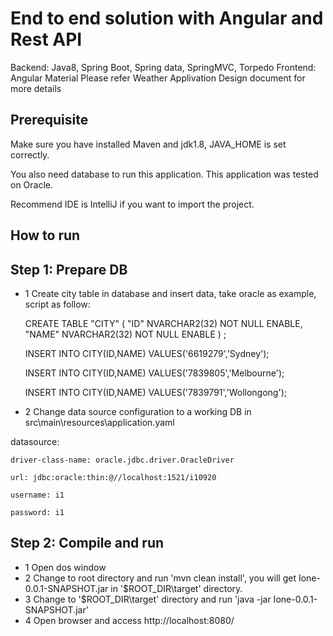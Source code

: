 # End to end solution with Angular and Rest API
Backend: Java8, Spring Boot, Spring data, SpringMVC, Torpedo 
Frontend: Angular Material
Please refer Weather Applivation Design document for more details

Prerequisite
---------------
Make sure you have installed Maven and jdk1.8,  JAVA_HOME is set correctly.

You also need database to run this application. This application was tested on Oracle.

Recommend IDE is IntelliJ if you want to import the project.

How to run
---------------
Step 1: Prepare DB
---------------

- 1 Create city table in database and insert data, take oracle as example, script as follow:

    CREATE TABLE  "CITY"   (	"ID" NVARCHAR2(32) NOT NULL ENABLE,  	"NAME" NVARCHAR2(32) NOT NULL ENABLE  ) ;

    INSERT INTO  CITY(ID,NAME) VALUES('6619279','Sydney');
    
    INSERT INTO  CITY(ID,NAME) VALUES('7839805','Melbourne');
    
    INSERT INTO  CITY(ID,NAME) VALUES('7839791','Wollongong');

- 2 Change data source configuration to a working DB in src\main\resources\application.yaml

 datasource:
 
    driver-class-name: oracle.jdbc.driver.OracleDriver

    url: jdbc:oracle:thin:@//localhost:1521/i10920
    
    username: i1
    
    password: i1

Step 2: Compile and run
---------------
  - 1 Open dos window
  - 2 Change to root directory and run 'mvn clean install', you will get Ione-0.0.1-SNAPSHOT.jar in '$ROOT_DIR\target' directory.
  - 3 Change to '$ROOT_DIR\target' directory and run 'java -jar  Ione-0.0.1-SNAPSHOT.jar'
  - 4 Open browser and access http://localhost:8080/
